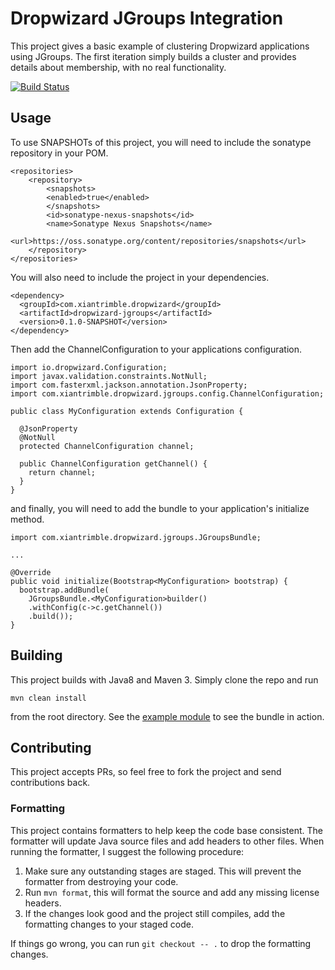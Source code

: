 # Dropwizard JGroups Integration

This project gives a basic example of clustering Dropwizard applications using JGroups.  The first iteration
simply builds a cluster and provides details about membership, with no real functionality.

[![Build Status](https://travis-ci.org/ctrimble/dropwizard-jgroups.svg)](https://travis-ci.org/ctrimble/dropwizard-jgroups)

## Usage

To use SNAPSHOTs of this project, you will need to include the sonatype repository in your POM.

```
<repositories>
    <repository>
        <snapshots>
        <enabled>true</enabled>
        </snapshots>
        <id>sonatype-nexus-snapshots</id>
        <name>Sonatype Nexus Snapshots</name>
        <url>https://oss.sonatype.org/content/repositories/snapshots</url>
    </repository>
</repositories>
```

You will also need to include the project in your dependencies.

```
<dependency>
  <groupId>com.xiantrimble.dropwizard</groupId>
  <artifactId>dropwizard-jgroups</artifactId>
  <version>0.1.0-SNAPSHOT</version>
</dependency>
```

Then add the ChannelConfiguration to your applications configuration.

```
import io.dropwizard.Configuration;
import javax.validation.constraints.NotNull;
import com.fasterxml.jackson.annotation.JsonProperty;
import com.xiantrimble.dropwizard.jgroups.config.ChannelConfiguration;

public class MyConfiguration extends Configuration {

  @JsonProperty
  @NotNull
  protected ChannelConfiguration channel;

  public ChannelConfiguration getChannel() {
    return channel;
  }
}
```

and finally, you will need to add the bundle to your application's initialize method.

```
import com.xiantrimble.dropwizard.jgroups.JGroupsBundle;

...

@Override
public void initialize(Bootstrap<MyConfiguration> bootstrap) {
  bootstrap.addBundle(
    JGroupsBundle.<MyConfiguration>builder()
    .withConfig(c->c.getChannel())
    .build());
}
```

## Building

This project builds with Java8 and Maven 3.  Simply clone the repo and run

```
mvn clean install
```

from the root directory.  See the [example module](./example) to see the bundle in action.

## Contributing

This project accepts PRs, so feel free to fork the project and send contributions back.

### Formatting

This project contains formatters to help keep the code base consistent.  The formatter will update Java source files and add headers to other files.  When running the formatter, I suggest the following procedure:

1. Make sure any outstanding stages are staged.  This will prevent the formatter from destroying your code.
2. Run `mvn format`, this will format the source and add any missing license headers.
3. If the changes look good and the project still compiles, add the formatting changes to your staged code.

If things go wrong, you can run `git checkout -- .` to drop the formatting changes. 
